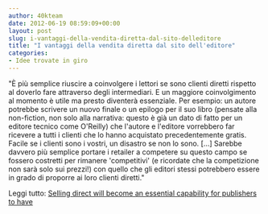 ```yaml
---
author: 40kteam
date: 2012-06-19 08:59:09+00:00
layout: post
slug: i-vantaggi-della-vendita-diretta-dal-sito-delleditore
title: "I vantaggi della vendita diretta dal sito dell'editore"
categories:
- Idee trovate in giro
---
```


"È più semplice riuscire a coinvolgere i lettori se sono clienti diretti rispetto al doverlo fare attraverso degli intermediari. E un maggiore coinvolgimento al momento è utile ma presto diventerà essenziale. Per esempio: un autore potrebbe scrivere un nuovo finale o un epilogo per il suo libro (pensate alla non-fiction, non solo alla narrativa: questo è già un dato di fatto per un editore tecnico come O'Reilly) che l'autore e l'editore vorrebbero far ricevere a tutti i clienti che lo hanno acquistato precedentemente gratis. Facile se i clienti sono i vostri, un disastro se non lo sono. [...] Sarebbe davvero più semplice portare i retailer a competere su questo campo se fossero costretti per rimanere 'competitivi' (e ricordate che la competizione non sarà solo sui prezzi!) con quello che gli editori stessi potrebbero essere in grado di proporre ai loro clienti diretti."

Leggi tutto: [Selling direct will become an essential capability for publishers to have](http://www.idealog.com/blog/selling-direct-will-become-an-essential-capability-for-publishers-to-have/?utm_source=rss&utm_medium=rss&utm_campaign=selling-direct-will-become-an-essential-capability-for-publishers-to-have)
